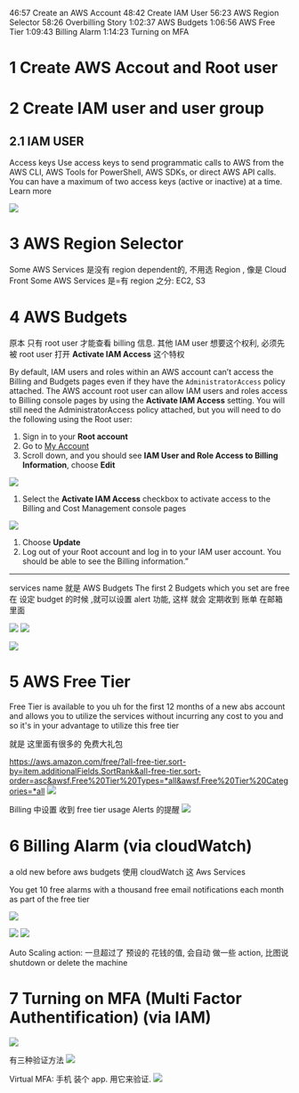 46:57 Create an AWS Account
48:42 Create IAM User
56:23 AWS Region Selector
58:26 Overbilling Story
1:02:37 AWS Budgets
1:06:56 AWS Free Tier
1:09:43 Billing Alarm
1:14:23 Turning on MFA

# 1 Create AWS Accout and Root user 

# 2 Create IAM user and user group

## 2.1 IAM USER

Access keys
Use access keys to send programmatic calls to AWS from the AWS CLI, AWS Tools for PowerShell, AWS SDKs, or direct AWS API calls. You can have a maximum of two access keys (active or inactive) at a time. Learn more 

![](image/Pasted%20image%2020230319131747.png)


# 3 AWS Region Selector 

Some AWS Services 是没有 region dependent的, 不用选 Region , 像是 Cloud Front 
Some  AWS Services 是=有 region 之分: EC2, S3


# 4 AWS Budgets

原本 只有 root user 才能查看 billing 信息. 
其他 IAM user 想要这个权利, 必须先 被 root user 打开 **Activate IAM Access** 这个特权

By default, IAM users and roles within an AWS account can’t access the Billing and Budgets pages even if they have the `AdministratorAccess` policy attached. The AWS account root user can allow IAM users and roles access to Billing console pages by using the **Activate IAM Access** setting. You will still need the AdministratorAccess policy attached, but you will need to do the following using the Root user:

1.  Sign in to your **Root account**
2.  Go to [My Account](https://console.aws.amazon.com/billing/home?#/account)
3.  Scroll down, and you should see **IAM User and Role Access to Billing Information**, choose **Edit**

![](https://exampro-support.s3.amazonaws.com/AWS/CCP/Questions/Q2923_1.png)

1.  Select the **Activate IAM Access** checkbox to activate access to the Billing and Cost Management console pages

![](https://exampro-support.s3.amazonaws.com/AWS/CCP/Questions/Q2923_2.png)

1.  Choose **Update**
2.  Log out of your Root account and log in to your IAM user account. You should be able to see the Billing information.”

----

services name 就是 AWS Budgets
The first 2 Budgets which you set  are free 
在 设定 budget 的时候 ,就可以设置 alert 功能,  这样 就会 定期收到 账单 在邮箱里面 

![](image/Pasted%20image%2020230319134854.png)
![](image/Pasted%20image%2020230319134733.png)

![](image/Pasted%20image%2020230319135054.png)



# 5 AWS Free Tier
Free Tier  is available to you uh for the first 12 months of a new abs account and allows you to utilize the services without incurring any cost to you and so it's in your advantage to utilize this free tier

就是 这里面有很多的 免费大礼包 

https://aws.amazon.com/free/?all-free-tier.sort-by=item.additionalFields.SortRank&all-free-tier.sort-order=asc&awsf.Free%20Tier%20Types=*all&awsf.Free%20Tier%20Categories=*all
![](image/Pasted%20image%2020230319135357.png)


Billing 中设置 收到 free tier usage Alerts 的提醒
![](image/Pasted%20image%2020230319135639.png)



# 6 Billing Alarm (via cloudWatch)

a old new before aws budgets
使用 cloudWatch  这 Aws Services 

You get 10 free alarms with a thousand free email notifications each month as part of the free tier


![](image/Pasted%20image%2020230319140956.png)

![](image/Pasted%20image%2020230319141104.png)
![](image/Pasted%20image%2020230319141023.png)


 Auto Scaling action: 一旦超过了 预设的 花钱的值, 会自动 做一些 action, 比图说 shutdown or delete the machine 

# 7 Turning on MFA (Multi Factor Authentification)  (via IAM)

![](image/Pasted%20image%2020230319141821.png)


有三种验证方法
![](image/Pasted%20image%2020230319141833.png)

Virtual MFA: 手机 装个 app. 用它来验证. 
![](image/Pasted%20image%2020230319142217.png)
